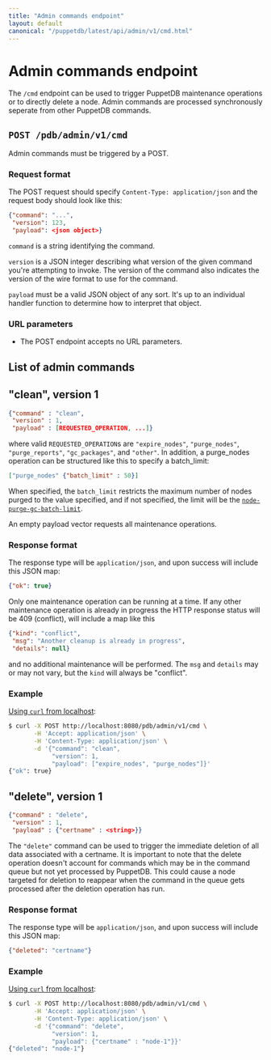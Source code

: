 ```yaml
---
title: "Admin commands endpoint"
layout: default
canonical: "/puppetdb/latest/api/admin/v1/cmd.html"
---
```


# Admin commands endpoint

[curl]: ../../query/curl.html#using-curl-from-localhost-non-sslhttp
[config-purge-limit]: ../../../configure.markdown#node-purge-gc-batch-limit


The `/cmd` endpoint can be used to trigger PuppetDB maintenance
operations or to directly delete a node.  Admin commands are processed
synchronously seperate from other PuppetDB commands.

## `POST /pdb/admin/v1/cmd`

Admin commands must be triggered by a POST.

### Request format

The POST request should specify `Content-Type: application/json` and
the request body should look like this:

``` json
{"command": "...",
 "version": 123,
 "payload": <json object>}
```

`command` is a string identifying the command.

`version` is a JSON integer describing what version of the given
command you're attempting to invoke. The version of the command
also indicates the version of the wire format to use for the command.

`payload` must be a valid JSON object of any sort. It's up to an
individual handler function to determine how to interpret that object.

### URL parameters

* The POST endpoint accepts no URL parameters.

## List of admin commands

## "clean", version 1

``` json
{"command" : "clean",
 "version" : 1,
 "payload" : [REQUESTED_OPERATION, ...]}
```

where valid `REQUESTED_OPERATION`s are `"expire_nodes"`,
`"purge_nodes"`, `"purge_reports"`, `"gc_packages"`, and `"other"`.
In addition, a purge_nodes operation can be structured like this to
specify a batch_limit:

``` json
["purge_nodes" {"batch_limit" : 50}]
```

When specified, the `batch_limit` restricts the maximum number of
nodes purged to the value specified, and if not specified, the limit
will be the [`node-purge-gc-batch-limit`][config-purge-limit].

An empty payload vector requests all maintenance operations.

### Response format

The response type will be `application/json`, and upon success will
include this JSON map:

``` json
{"ok": true}
```

Only one maintenance operation can be running at a time.  If any other
maintenance operation is already in progress the HTTP response status will be
409 (conflict), will include a map like this

``` json
{"kind": "conflict",
 "msg": "Another cleanup is already in progress",
 "details": null}
```

and no additional maintenance will be performed.  The `msg` and
`details` may or may not vary, but the `kind` will always be
"conflict".

### Example

[Using `curl` from localhost][curl]:

``` sh
$ curl -X POST http://localhost:8080/pdb/admin/v1/cmd \
       -H 'Accept: application/json' \
       -H 'Content-Type: application/json' \
       -d '{"command": "clean",
            "version": 1,
            "payload": ["expire_nodes", "purge_nodes"]}'
{"ok": true}
```

## "delete", version 1

``` json
{"command" : "delete",
 "version" : 1,
 "payload" : {"certname" : <string>}}
```

The `"delete"` command can be used to trigger the immediate deletion of all data
associated with a certname.  It is important to note that the delete operation
doesn't account for commands which may be in the command queue but not yet
processed by PuppetDB.  This could cause a node targeted for deletion to
reappear when the command in the queue gets processed after the deletion
operation has run.

### Response format

The response type will be `application/json`, and upon success will
include this JSON map:

``` json
{"deleted": "certname"}
```

### Example

[Using `curl` from localhost][curl]:

``` sh
$ curl -X POST http://localhost:8080/pdb/admin/v1/cmd \
       -H 'Accept: application/json' \
       -H 'Content-Type: application/json' \
       -d '{"command": "delete",
            "version": 1,
            "payload": {"certname" : "node-1"}}'
{"deleted": "node-1"}
```
